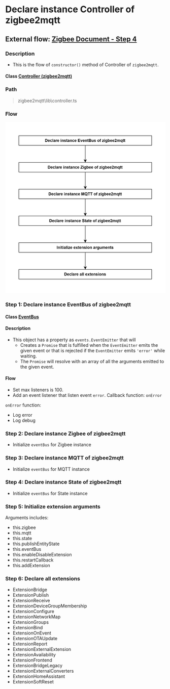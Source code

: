# Declare instance Controller of zigbee2mqtt

## External flow: [Zigbee Document - Step 4](../README.md#step-4-declare-instance-controller-of-zigbee2mqtt)

### Description
- This is the flow of `constructor()` method of Controller of `zigbee2mqtt`.
  
#### Class [Controller (zigbee2mqtt)](../objects/controller_zigbee2mqtt.md)

### Path
> zigbee2mqtt\lib\controller.ts

### Flow

<img src="../images/4_declare_instance_controller_of_zigbee2mqtt.ts.png" width="550"/>

### Step 1: Declare instance EventBus of zigbee2mqtt

#### Class [EventBus]()

#### Description
- This object has a property as `events.EventEmitter` that will 
  - Creates a `Promise` that is fulfilled when the `EventEmitter` emits the given event or that is rejected if the `EventEmitter` emits `'error'` while waiting. 
  - The `Promise` will resolve with an array of all the arguments emitted to the given event.

#### Flow
- Set max listeners is 100.
- Add an event listener that listen event `error`. Callback function: `onError`

`onError` function:
- Log error
- Log debug

### Step 2: Declare instance Zigbee of zigbee2mqtt
- Initialize `eventBus` for Zigbee instance

### Step 3: Declare instance MQTT of zigbee2mqtt
- Initialize `eventBus` for MQTT instance

### Step 4: Declare instance State of zigbee2mqtt
- Initialize `eventBus` for State instance

### Step 5: Initialize extension arguments
Arguments includes:
- this.zigbee
- this.mqtt
- this.state
- this.publishEntityState
- this.eventBus
- this.enableDisableExtension
- this.restartCallback
- this.addExtension

### Step 6: Declare all extensions
- ExtensionBridge
- ExtensionPublish
- ExtensionReceive
- ExtensionDeviceGroupMembership
- ExtensionConfigure
- ExtensionNetworkMap
- ExtensionGroups
- ExtensionBind
- ExtensionOnEvent
- ExtensionOTAUpdate
- ExtensionReport
- ExtensionExternalExtension
- ExtensionAvailability
- ExtensionFrontend
- ExtensionBridgeLegacy
- ExtensionExternalConverters
- ExtensionHomeAssistant
- ExtensionSoftReset